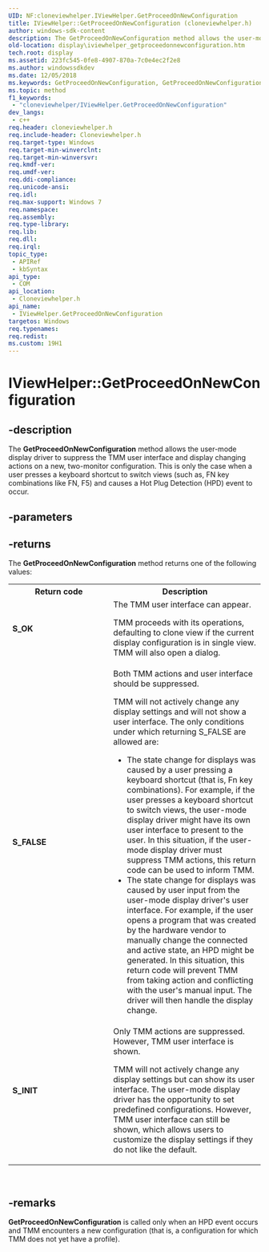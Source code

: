 ```yaml
---
UID: NF:cloneviewhelper.IViewHelper.GetProceedOnNewConfiguration
title: IViewHelper::GetProceedOnNewConfiguration (cloneviewhelper.h)
author: windows-sdk-content
description: The GetProceedOnNewConfiguration method allows the user-mode display driver to suppress the TMM user interface and display changing actions on a new, two-monitor configuration.
old-location: display\iviewhelper_getproceedonnewconfiguration.htm
tech.root: display
ms.assetid: 223fc545-0fe8-4907-870a-7c0e4ec2f2e8
ms.author: windowssdkdev
ms.date: 12/05/2018
ms.keywords: GetProceedOnNewConfiguration, GetProceedOnNewConfiguration method [Display Devices], GetProceedOnNewConfiguration method [Display Devices],IViewHelper interface, IViewHelper interface [Display Devices],GetProceedOnNewConfiguration method, IViewHelper.GetProceedOnNewConfiguration, IViewHelper::GetProceedOnNewConfiguration, TMM_Ref_3cc57f4b-1882-4f95-955c-23b6e8635a98.xml, cloneviewhelper/IViewHelper::GetProceedOnNewConfiguration, display.iviewhelper_getproceedonnewconfiguration
ms.topic: method
f1_keywords: 
 - "cloneviewhelper/IViewHelper.GetProceedOnNewConfiguration"
dev_langs:
 - c++
req.header: cloneviewhelper.h
req.include-header: Cloneviewhelper.h
req.target-type: Windows
req.target-min-winverclnt: 
req.target-min-winversvr: 
req.kmdf-ver: 
req.umdf-ver: 
req.ddi-compliance: 
req.unicode-ansi: 
req.idl: 
req.max-support: Windows 7
req.namespace: 
req.assembly: 
req.type-library: 
req.lib: 
req.dll: 
req.irql: 
topic_type:
 - APIRef
 - kbSyntax
api_type:
 - COM
api_location:
 - Cloneviewhelper.h
api_name:
 - IViewHelper.GetProceedOnNewConfiguration
targetos: Windows
req.typenames: 
req.redist: 
ms.custom: 19H1
---
```


# IViewHelper::GetProceedOnNewConfiguration


## -description


The <b>GetProceedOnNewConfiguration</b> method allows the user-mode display driver to suppress the TMM user interface and display changing actions on a new, two-monitor configuration. This is only the case when a user presses a keyboard shortcut to switch views (such as, FN key combinations like FN, F5) and causes a Hot Plug Detection (HPD) event to occur.


## -parameters






## -returns



The <b>GetProceedOnNewConfiguration</b> method returns one of the following values: 

<table>
<tr>
<th>Return code</th>
<th>Description</th>
</tr>
<tr>
<td width="40%">
<dl>
<dt><b>S_OK </b></dt>
</dl>
</td>
<td width="60%">
The TMM user interface can appear.

TMM proceeds with its operations, defaulting to clone view if the current display configuration is in single view. TMM will also open a dialog. 

</td>
</tr>
<tr>
<td width="40%">
<dl>
<dt><b>S_FALSE </b></dt>
</dl>
</td>
<td width="60%">
Both TMM actions and user interface should be suppressed.

TMM will not actively change any display settings and will not show a user interface. The only conditions under which returning S_FALSE are allowed are:

<ul>
<li>
The state change for displays was caused by a user pressing a keyboard shortcut (that is, Fn key combinations). For example, if the user presses a keyboard shortcut to switch views, the  user-mode display driver might have its own user interface to present to the user. In this situation, if the user-mode display driver must suppress TMM actions, this return code can be used to inform TMM. 

</li>
<li>
The state change for displays was caused by user input from the user-mode display driver's user interface. For example, if the user opens a program that was created by the hardware vendor to manually change the connected and active state, an HPD might be generated. In this situation, this return code will prevent TMM from taking action and conflicting with the user's manual input. The driver will then handle the display change. 

</li>
</ul>
</td>
</tr>
<tr>
<td width="40%">
<dl>
<dt><b>S_INIT </b></dt>
</dl>
</td>
<td width="60%">
Only TMM actions are suppressed. However, TMM user interface is shown.

TMM will not actively change any display settings but can show its user interface. The user-mode display driver has the opportunity to set predefined configurations. However, TMM user interface can still be shown, which allows users to customize the display settings if they do not like the default. 

</td>
</tr>
</table>
 




## -remarks



<b>GetProceedOnNewConfiguration</b> is called only when an HPD event occurs and TMM encounters a new configuration (that is, a configuration for which TMM does not yet have a profile). 



